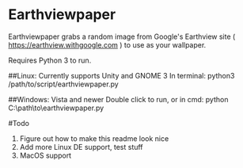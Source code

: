 # Earthviewpaper
Earthviewpaper grabs a random image from Google's Earthview site ( https://earthview.withgoogle.com ) to use as your wallpaper.

Requires Python 3 to run.

##Linux:
Currently supports Unity and GNOME 3
In terminal: python3 /path/to/script/earthviewpaper.py

##Windows:
Vista and newer
Double click to run, or in cmd: python C:\path\to\earthviewpaper.py

#Todo
1. Figure out how to make this readme look nice
2. Add more Linux DE support, test stuff
3. MacOS support
